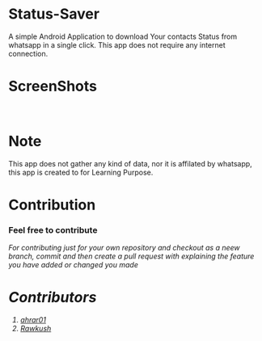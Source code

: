# Status-Saver


A simple Android Application to download Your contacts Status from whatsapp in a single click.
This app does not require any internet connection.

# ScreenShots

<img scr="github/pic1.png">

<img scr="github/pic2.png">

<img scr="github/pic3.png">

<img scr="github/pic4.png">

# Note

This app does not gather any kind of data, nor it is affilated by whatsapp, this app is created to for Learning Purpose.

# Contribution

<h3> Feel free to contribute </h3>

<i>For contributing just for your own repository and checkout as a neew branch, commit and then create a pull request with explaining the feature you have added or changed you made<i>


# Contributors

<ol>

<li> <a href="https://github.com/ahrar01"> ahrar01 </a>      </li>
<li>  <a href="https://github.com/Rawkush/"> Rawkush</a>     </li>

</ol>
